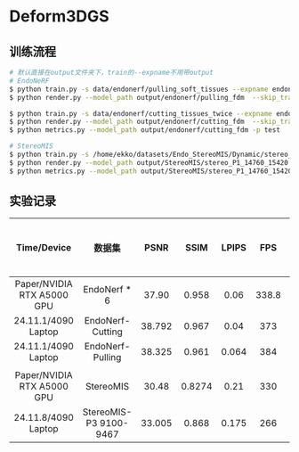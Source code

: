 # Deform3DGS

## 训练流程

```bash
# 默认直接在output文件夹下，train的--expname不用带output
# EndoNeRF
$ python train.py -s data/endonerf/pulling_soft_tissues --expname endonerf/pulling_fdm --configs arguments/endonerf/default.py
$ python render.py --model_path output/endonerf/pulling_fdm  --skip_train --reconstruct_test --configs arguments/endonerf/default.py

$ python train.py -s data/endonerf/cutting_tissues_twice --expname endonerf/cutting_fdm --configs arguments/endonerf/default.py 
$ python render.py --model_path output/endonerf/cutting_fdm  --skip_train --reconstruct_test --configs arguments/endonerf/default.py
$ python metrics.py --model_path output/endonerf/cutting_fdm -p test

# StereoMIS
$ python train.py -s /home/ekko/datasets/Endo_StereoMIS/Dynamic/stereo_P1_14760_15420 --expname StereoMIS/stereo_P1_14760_15420 --configs arguments/endonerf/default.py 
$ python render.py --model_path output/StereoMIS/stereo_P1_14760_15420 --reconstruct_test --configs arguments/endonerf/default.py
$ python metrics.py --model_path output/StereoMIS/stereo_P1_14760_15420 -p test
```

## 实验记录

|        Time/Device         |         数据集         |  PSNR  |  SSIM  | LPIPS |  FPS  | Train Time | GPU Memory | 迭代次数 |
| :------------------------: | :--------------------: | :----: | :----: | :---: | :---: | :--------: | :--------: | :------: |
| Paper/NVIDIA RTX A5000 GPU |      EndoNerf * 6      | 37.90  | 0.958  | 0.06  | 338.8 |    64 s    |            |    3K    |
|    24.11.1/4090 Laptop     |    EndoNerf-Cutting    | 38.792 | 0.967  | 0.04  |  373  |    82 s    |     1G     |    3K    |
|    24.11.1/4090 Laptop     |    EndoNerf-Pulling    | 38.325 | 0.961  | 0.064 |  384  |    75 s    |     1G     |    3K    |
|                            |                        |        |        |       |       |            |            |          |
| Paper/NVIDIA RTX A5000 GPU |       StereoMIS        | 30.48  | 0.8274 | 0.21  |  330  |    66s     |            |    3K    |
|    24.11.8/4090 Laptop     | StereoMIS-P3 9100-9467 | 33.005 | 0.868  | 0.175 |  266  |    94s     |    1.5G    |    3K    |